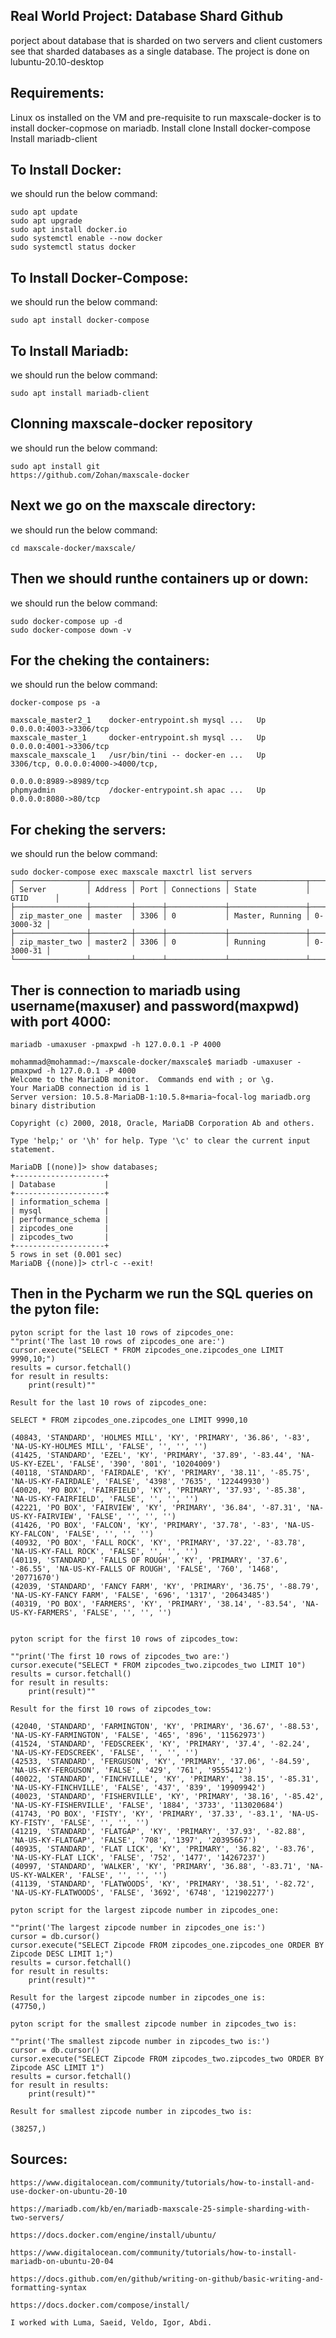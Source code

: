 ## Real World Project: Database Shard Github

porject about database that is sharded on two servers and client customers see that sharded databases as a single database.
The project is done on lubuntu-20.10-desktop

## Requirements:

Linux os installed on the VM and pre-requisite to run maxscale-docker is to install docker-copmose on mariadb.
Install clone
Install docker-compose
Install mariadb-client

## To Install Docker:

we should run the below command:

	sudo apt update
	sudo apt upgrade
	sudo apt install docker.io
	sudo systemctl enable --now docker
	sudo systemctl status docker

## To Install Docker-Compose:

we should run the below command:

	sudo apt install docker-compose

## To Install Mariadb:

we should run the below command:

	sudo apt install mariadb-client

## Clonning maxscale-docker repository

we should run the below command:

	sudo apt install git
	https://github.com/Zohan/maxscale-docker

## Next we go on the maxscale directory:

we should run the below command:

	cd maxscale-docker/maxscale/

## Then we should runthe containers up or down:

we should run the below command:

	sudo docker-compose up -d
	sudo docker-compose down -v

## For the cheking the containers:

we should run the below command:

	docker-compose ps -a

	maxscale_master2_1    docker-entrypoint.sh mysql ...   Up      0.0.0.0:4003->3306/tcp                               
	maxscale_master_1     docker-entrypoint.sh mysql ...   Up      0.0.0.0:4001->3306/tcp                               
	maxscale_maxscale_1   /usr/bin/tini -- docker-en ...   Up      3306/tcp, 0.0.0.0:4000->4000/tcp,                    
                                                              		              0.0.0.0:8989->8989/tcp                               
	phpmyadmin            /docker-entrypoint.sh apac ...   Up      0.0.0.0:8080->80/tcp                                 

## For cheking the servers:

we should run the below command:

	sudo docker-compose exec maxscale maxctrl list servers
	┌────────────────┬─────────┬──────┬─────────────┬─────────────────┬───────────┐
	│ Server         │ Address │ Port │ Connections │ State           │ GTID      │
	├────────────────┼─────────┼──────┼─────────────┼─────────────────┼───────────┤
	│ zip_master_one │ master  │ 3306 │ 0           │ Master, Running │ 0-3000-32 │
	├────────────────┼─────────┼──────┼─────────────┼─────────────────┼───────────┤
	│ zip_master_two │ master2 │ 3306 │ 0           │ Running         │ 0-3000-31 │
	└────────────────┴─────────┴──────┴─────────────┴─────────────────┴───────────┘

## Ther is connection to mariadb using username(maxuser) and password(maxpwd) with port 4000:

	mariadb -umaxuser -pmaxpwd -h 127.0.0.1 -P 4000

	mohammad@mohammad:~/maxscale-docker/maxscale$ mariadb -umaxuser -pmaxpwd -h 127.0.0.1 -P 4000
	Welcome to the MariaDB monitor.  Commands end with ; or \g.
	Your MariaDB connection id is 1
	Server version: 10.5.8-MariaDB-1:10.5.8+maria~focal-log mariadb.org binary distribution

	Copyright (c) 2000, 2018, Oracle, MariaDB Corporation Ab and others.

	Type 'help;' or '\h' for help. Type '\c' to clear the current input statement.

	MariaDB [(none)]> show databases;
	+--------------------+
	| Database           |
	+--------------------+
	| information_schema |
	| mysql              |
	| performance_schema |
	| zipcodes_one       |
	| zipcodes_two       |
	+--------------------+
	5 rows in set (0.001 sec)
	MariaDB {(none)]> ctrl-c --exit!

## Then in the Pycharm we run the SQL queries on the pyton file:

	pyton script for the last 10 rows of zipcodes_one:
	""print('The last 10 rows of zipcodes_one are:')
	cursor.execute("SELECT * FROM zipcodes_one.zipcodes_one LIMIT 9990,10;")
	results = cursor.fetchall()
	for result in results:
	    print(result)""

	Result for the last 10 rows of zipcodes_one:

	SELECT * FROM zipcodes_one.zipcodes_one LIMIT 9990,10

	(40843, 'STANDARD', 'HOLMES MILL', 'KY', 'PRIMARY', '36.86', '-83', 'NA-US-KY-HOLMES MILL', 'FALSE', '', '', '')
	(41425, 'STANDARD', 'EZEL', 'KY', 'PRIMARY', '37.89', '-83.44', 'NA-US-KY-EZEL', 'FALSE', '390', '801', '10204009')
	(40118, 'STANDARD', 'FAIRDALE', 'KY', 'PRIMARY', '38.11', '-85.75', 'NA-US-KY-FAIRDALE', 'FALSE', '4398', '7635', '122449930')
	(40020, 'PO BOX', 'FAIRFIELD', 'KY', 'PRIMARY', '37.93', '-85.38', 'NA-US-KY-FAIRFIELD', 'FALSE', '', '', '')
	(42221, 'PO BOX', 'FAIRVIEW', 'KY', 'PRIMARY', '36.84', '-87.31', 'NA-US-KY-FAIRVIEW', 'FALSE', '', '', '')
	(41426, 'PO BOX', 'FALCON', 'KY', 'PRIMARY', '37.78', '-83', 'NA-US-KY-FALCON', 'FALSE', '', '', '')
	(40932, 'PO BOX', 'FALL ROCK', 'KY', 'PRIMARY', '37.22', '-83.78', 'NA-US-KY-FALL ROCK', 'FALSE', '', '', '')
	(40119, 'STANDARD', 'FALLS OF ROUGH', 'KY', 'PRIMARY', '37.6', '-86.55', 'NA-US-KY-FALLS OF ROUGH', 'FALSE', '760', '1468', '20771670')
	(42039, 'STANDARD', 'FANCY FARM', 'KY', 'PRIMARY', '36.75', '-88.79', 'NA-US-KY-FANCY FARM', 'FALSE', '696', '1317', '20643485')
	(40319, 'PO BOX', 'FARMERS', 'KY', 'PRIMARY', '38.14', '-83.54', 'NA-US-KY-FARMERS', 'FALSE', '', '', '')


	pyton script for the first 10 rows of zipcodes_tow:

	""print('The first 10 rows of zipcodes_two are:')
	cursor.execute("SELECT * FROM zipcodes_two.zipcodes_two LIMIT 10")
	results = cursor.fetchall()
	for result in results:
    	print(result)""

	Result for the first 10 rows of zipcodes_tow:

	(42040, 'STANDARD', 'FARMINGTON', 'KY', 'PRIMARY', '36.67', '-88.53', 'NA-US-KY-FARMINGTON', 'FALSE', '465', '896', '11562973')
	(41524, 'STANDARD', 'FEDSCREEK', 'KY', 'PRIMARY', '37.4', '-82.24', 'NA-US-KY-FEDSCREEK', 'FALSE', '', '', '')
	(42533, 'STANDARD', 'FERGUSON', 'KY', 'PRIMARY', '37.06', '-84.59', 'NA-US-KY-FERGUSON', 'FALSE', '429', '761', '9555412')
	(40022, 'STANDARD', 'FINCHVILLE', 'KY', 'PRIMARY', '38.15', '-85.31', 'NA-US-KY-FINCHVILLE', 'FALSE', '437', '839', '19909942')
	(40023, 'STANDARD', 'FISHERVILLE', 'KY', 'PRIMARY', '38.16', '-85.42', 'NA-US-KY-FISHERVILLE', 'FALSE', '1884', '3733', '113020684')
	(41743, 'PO BOX', 'FISTY', 'KY', 'PRIMARY', '37.33', '-83.1', 'NA-US-KY-FISTY', 'FALSE', '', '', '')
	(41219, 'STANDARD', 'FLATGAP', 'KY', 'PRIMARY', '37.93', '-82.88', 'NA-US-KY-FLATGAP', 'FALSE', '708', '1397', '20395667')
	(40935, 'STANDARD', 'FLAT LICK', 'KY', 'PRIMARY', '36.82', '-83.76', 'NA-US-KY-FLAT LICK', 'FALSE', '752', '1477', '14267237')
	(40997, 'STANDARD', 'WALKER', 'KY', 'PRIMARY', '36.88', '-83.71', 'NA-US-KY-WALKER', 'FALSE', '', '', '')
	(41139, 'STANDARD', 'FLATWOODS', 'KY', 'PRIMARY', '38.51', '-82.72', 'NA-US-KY-FLATWOODS', 'FALSE', '3692', '6748', '121902277')

	pyton script for the largest zipcode number in zipcodes_one:

	""print('The largest zipcode number in zipcodes_one is:')
	cursor = db.cursor()
	cursor.execute("SELECT Zipcode FROM zipcodes_one.zipcodes_one ORDER BY Zipcode DESC LIMIT 1;")
	results = cursor.fetchall()
	for result in results:
	    print(result)""

	Result for the largest zipcode number in zipcodes_one is:
	(47750,)

	pyton script for the smallest zipcode number in zipcodes_two is:

	""print('The smallest zipcode number in zipcodes_two is:')
	cursor = db.cursor()
	cursor.execute("SELECT Zipcode FROM zipcodes_two.zipcodes_two ORDER BY Zipcode ASC LIMIT 1")
	results = cursor.fetchall()
	for result in results:
	    print(result)""

	Result for smallest zipcode number in zipcodes_two is:

	(38257,)




## Sources:

	https://www.digitalocean.com/community/tutorials/how-to-install-and-use-docker-on-ubuntu-20-10

	https://mariadb.com/kb/en/mariadb-maxscale-25-simple-sharding-with-two-servers/ 

	https://docs.docker.com/engine/install/ubuntu/  

	https://www.digitalocean.com/community/tutorials/how-to-install-mariadb-on-ubuntu-20-04 

	https://docs.github.com/en/github/writing-on-github/basic-writing-and-formatting-syntax

	https://docs.docker.com/compose/install/

	I worked with Luma, Saeid, Veldo, Igor, Abdi.


